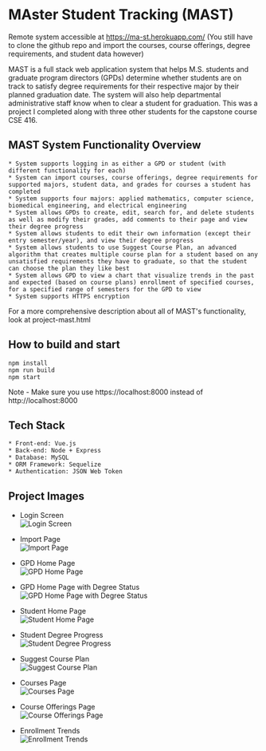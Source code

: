 # MAster Student Tracking (MAST)

Remote system accessible at https://ma-st.herokuapp.com/ (You still have to clone the github repo and import the courses, course offerings, degree requirements, and student data however)

MAST is a full stack web application system that helps M.S. students and graduate program directors (GPDs) determine whether students are on track to satisfy degree requirements for their respective major by their planned graduation date. The system will also help departmental administrative staff know when to clear a student for graduation. This was a project I completed along with three other students for the capstone course CSE 416.

## MAST System Functionality Overview

    * System supports logging in as either a GPD or student (with different functionality for each)
    * System can import courses, course offerings, degree requirements for supported majors, student data, and grades for courses a student has completed
    * System supports four majors: applied mathematics, computer science, biomedical engineering, and electrical engineering
    * System allows GPDs to create, edit, search for, and delete students as well as modify their grades, add comments to their page and view their degree progress
    * System allows students to edit their own information (except their entry semester/year), and view their degree progress
    * System allows students to use Suggest Course Plan, an advanced algorithm that creates multiple course plan for a student based on any unsatisfied requirements they have to graduate, so that the student can choose the plan they like best
    * System allows GPD to view a chart that visualize trends in the past and expected (based on course plans) enrollment of specified courses, for a specified range of semesters for the GPD to view
    * System supports HTTPS encryption

For a more comprehensive description about all of MAST's functionality, look at project-mast.html

## How to build and start
```
npm install
npm run build
npm start
```
Note - Make sure you use https://localhost:8000 instead of http://localhost:8000

## Tech Stack
    * Front-end: Vue.js
    * Back-end: Node + Express
    * Database: MySQL
    * ORM Framework: Sequelize
    * Authentication: JSON Web Token

## Project Images

* Login Screen <br> ![Login Screen](./project-images/Login_Screen.png)

* Import Page <br> ![Import Page](./project-images/Import_Page.png)

* GPD Home Page <br> ![GPD Home Page](./project-images/GPD_Home_Page.png)

* GPD Home Page with Degree Status <br> ![GPD Home Page with Degree Status](./project-images/GPD_Home_Page_DS.png)

* Student Home Page <br> ![Student Home Page](./project-images/Student_Home_Page.png)

* Student Degree Progress <br> ![Student Degree Progress](./project-images/Student_Degree_Progress.png)

* Suggest Course Plan <br> ![Suggest Course Plan](./project-images/Suggest_Course_Plan.png)

* Courses Page <br> ![Courses Page](./project-images/Courses_Page.png)

* Course Offerings Page <br> ![Course Offerings Page](./project-images/Course_Offerings_Page.png)

* Enrollment Trends <br> ![Enrollment Trends](./project-images/Enrollment_Trends.png)
